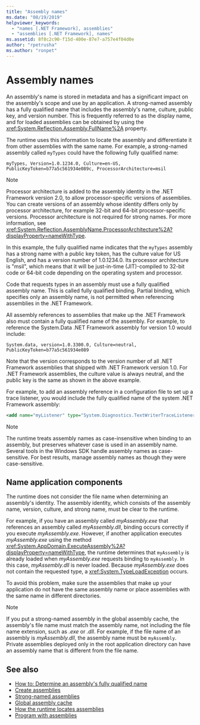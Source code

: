 ```yaml
---
title: "Assembly names"
ms.date: "08/19/2019"
helpviewer_keywords: 
  - "names [.NET Framework], assemblies"
  - "assemblies [.NET Framework], names"
ms.assetid: 8f8c2c90-f15d-400e-87e7-a757e4f04d0e
author: "rpetrusha"
ms.author: "ronpet"
---
```

# Assembly names
An assembly's name is stored in metadata and has a significant impact on the assembly's scope and use by an application. A strong-named assembly has a fully qualified name that includes the assembly's name, culture, public key, and version number. This is frequently referred to as the display name, and for loaded assemblies can be obtained by using the <xref:System.Reflection.Assembly.FullName%2A> property.  
  
 The runtime uses this information to locate the assembly and differentiate it from other assemblies with the same name. For example, a strong-named assembly called `myTypes` could have the following fully qualified name:  
  
```  
myTypes, Version=1.0.1234.0, Culture=en-US, PublicKeyToken=b77a5c561934e089c, ProcessorArchitecture=msil  
```  
  
> [!NOTE]
>  Processor architecture is added to the assembly identity in the .NET Framework version 2.0, to allow processor-specific versions of assemblies. You can create versions of an assembly whose identity differs only by processor architecture, for example 32-bit and 64-bit processor-specific versions. Processor architecture is not required for strong names. For more information, see <xref:System.Reflection.AssemblyName.ProcessorArchitecture%2A?displayProperty=nameWithType>.  
  
 In this example, the fully qualified name indicates that the `myTypes` assembly has a strong name with a public key token, has the culture value for US English, and has a version number of 1.0.1234.0. Its processor architecture is "msil", which means that it will be just-in-time (JIT)-compiled to 32-bit code or 64-bit code depending on the operating system and processor.  
  
 Code that requests types in an assembly must use a fully qualified assembly name. This is called fully qualified binding. Partial binding, which specifies only an assembly name, is not permitted when referencing assemblies in the .NET Framework.  
  
 All assembly references to assemblies that make up the .NET Framework also must contain a fully qualified name of the assembly. For example, to reference the System.Data .NET Framework assembly for version 1.0 would include:  
  
```  
System.data, version=1.0.3300.0, Culture=neutral, PublicKeyToken=b77a5c561934e089  
```  
  
 Note that the version corresponds to the version number of all .NET Framework assemblies that shipped with .NET Framework version 1.0. For .NET Framework assemblies, the culture value is always neutral, and the public key is the same as shown in the above example.  
  
 For example, to add an assembly reference in a configuration file to set up a trace listener, you would include the fully qualified name of the system .NET Framework assembly:  
  
```xml  
<add name="myListener" type="System.Diagnostics.TextWriterTraceListener, System, Version=1.0.3300.0, Culture=neutral, PublicKeyToken=b77a5c561934e089" initializeData="c:\myListener.log" />  
```  
  
> [!NOTE]
>  The runtime treats assembly names as case-insensitive when binding to an assembly, but preserves whatever case is used in an assembly name. Several tools in the Windows SDK handle assembly names as case-sensitive. For best results, manage assembly names as though they were case-sensitive.  
  
## Name application components  
 The runtime does not consider the file name when determining an assembly's identity. The assembly identity, which consists of the assembly name, version, culture, and strong name, must be clear to the runtime.  
  
 For example, if you have an assembly called *myAssembly.exe* that references an assembly called *myAssembly.dll*, binding occurs correctly if you execute *myAssembly.exe*. However, if another application executes *myAssembly.exe* using the method <xref:System.AppDomain.ExecuteAssembly%2A?displayProperty=nameWithType>, the runtime determines that `myAssembly` is already loaded when *myAssembly.exe* requests binding to `myAssembly`. In this case, *myAssembly.dll* is never loaded. Because *myAssembly.exe* does not contain the requested type, a <xref:System.TypeLoadException> occurs.  
  
 To avoid this problem, make sure the assemblies that make up your application do not have the same assembly name or place assemblies with the same name in different directories.  
  
> [!NOTE]
>  If you put a strong-named assembly in the global assembly cache, the assembly's file name must match the assembly name, not including the file name extension, such as *.exe* or *.dll*. For example, if the file name of an assembly is *myAssembly.dll*, the assembly name must be `myAssembly`. Private assemblies deployed only in the root application directory can have an assembly name that is different from the file name.  
  
## See also

- [How to: Determine an assembly's fully qualified name](find-fully-qualified-name.md)
- [Create assemblies](create.md)
- [Strong-named assemblies](strong-named.md)
- [Global assembly cache](../../framework/app-domains/gac.md)
- [How the runtime locates assemblies](../../framework/deployment/how-the-runtime-locates-assemblies.md)
- [Program with assemblies](program.md)
